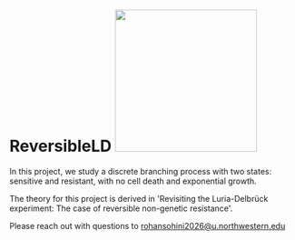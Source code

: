 # ReversibleLD <img src="logo.png" width="250">
In this project, we study a discrete branching process with two states: sensitive and resistant, with no cell death and exponential growth.

The theory for this project is derived in 'Revisiting the Luria-Delbrück experiment: The case of reversible non-genetic resistance'.

Please reach out with questions to rohansohini2026@u.northwestern.edu
